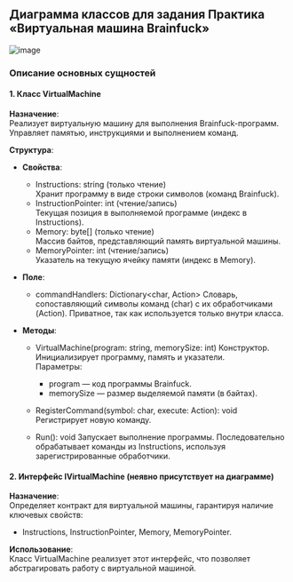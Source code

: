 ## Диаграмма классов для задания Практика «Виртуальная машина Brainfuck»
![image](https://github.com/user-attachments/assets/befe48ce-8bd7-4a87-84aa-d4026ceab305)
### Описание основных сущностей
#### **1. Класс VirtualMachine**
**Назначение**:  
Реализует виртуальную машину для выполнения Brainfuck-программ. Управляет памятью, инструкциями и выполнением команд.

**Структура**:
- **Свойства**:
  - Instructions: string (только чтение)  
    Хранит программу в виде строки символов (команд Brainfuck).
  - InstructionPointer: int (чтение/запись)  
    Текущая позиция в выполняемой программе (индекс в Instructions).
  - Memory: byte[] (только чтение)  
    Массив байтов, представляющий память виртуальной машины.
  - MemoryPointer: int (чтение/запись)  
    Указатель на текущую ячейку памяти (индекс в Memory).

- **Поле**:
  - commandHandlers: Dictionary<char, Action<IVirtualMachine>>
    Словарь, сопоставляющий символы команд (char) с их обработчиками (Action). Приватное, так как используется только внутри класса.

- **Методы**:
  - VirtualMachine(program: string, memorySize: int)
    Конструктор. Инициализирует программу, память и указатели.  
    Параметры:  
    - program — код программы Brainfuck.  
    - memorySize — размер выделяемой памяти (в байтах).

  - RegisterCommand(symbol: char, execute: Action<IVirtualMachine>): void  
    Регистрирует новую команду.

  - Run(): void
    Запускает выполнение программы. Последовательно обрабатывает команды из Instructions, используя зарегистрированные обработчики.

#### **2. Интерфейс IVirtualMachine (неявно присутствует на диаграмме)**
**Назначение**:  
Определяет контракт для виртуальной машины, гарантируя наличие ключевых свойств:
- Instructions, InstructionPointer, Memory, MemoryPointer.

**Использование**:  
Класс VirtualMachine реализует этот интерфейс, что позволяет абстрагировать работу с виртуальной машиной.
